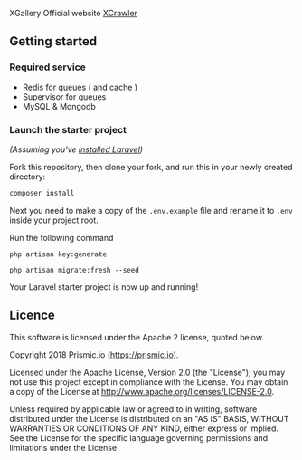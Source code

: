 
XGallery
Official website [XCrawler](https://xcrawler.net)

## Getting started

### Required service

 - Redis for queues ( and cache )
 - Supervisor for queues
 - MySQL & Mongodb

### Launch the starter project

*(Assuming you've [installed Laravel](https://laravel.com/docs/6.x/installation))*

Fork this repository, then clone your fork, and run this in your newly created directory:

``` bash
composer install
```

Next you need to make a copy of the `.env.example` file and rename it to `.env` inside your project root.

Run the following command

```
php artisan key:generate
```
```
php artisan migrate:fresh --seed
```

Your Laravel starter project is now up and running! 

## Licence

This software is licensed under the Apache 2 license, quoted below.

Copyright 2018 Prismic.io (https://prismic.io).

Licensed under the Apache License, Version 2.0 (the "License"); you may not use this project except in compliance with the License. You may obtain a copy of the License at http://www.apache.org/licenses/LICENSE-2.0.

Unless required by applicable law or agreed to in writing, software distributed under the License is distributed on an "AS IS" BASIS, WITHOUT WARRANTIES OR CONDITIONS OF ANY KIND, either express or implied. See the License for the specific language governing permissions and limitations under the License.
